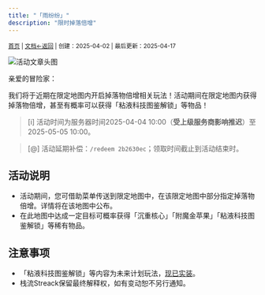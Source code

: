 ```yaml
---
title: "「雨纷纷」"
description: "限时掉落倍增"
---
```

<small id="old_menu"><a href="/Streack/">首页</a> | <a href="/Streack/doc/">文档</a></small><small><a href="../../">←返回</a> |
 创建：2025-04-02 | 最后更新：2025-04-17</small><br>

![](https://s21.ax1x.com/2025/04/21/pE5ipV0.png "活动文章头图")

亲爱的冒险家：

我们将于近期在限定地图内开启掉落物倍增相关玩法！活动期间在限定地图内获得掉落物倍增，甚至有概率可以获得「粘液科技图鉴解锁」等物品！

> [i] 活动时间为服务器时间2025-04-04 10:00（**受上级服务商影响推迟**）至2025-05-05 10:00。

> [@] 活动延期补偿：`/redeem 2b2630ec`；领取时间截止到活动结束时。

## 活动说明

* 活动期间，您可借助菜单传送到限定地图中，在该限定地图中部分指定掉落物倍增。详情将在该地图中公布。
* 在此地图中达成一定目标可概率获得「沉重核心」「附魔金苹果」「粘液科技图鉴解锁」等稀有物品。

## 注意事项

* 「粘液科技图鉴解锁」等内容为未来计划玩法，[现已实装](https://kdxiaoyi.top/Streack/doc/updata/#25w14c)。
* 栈流Streack保留最终解释权，如有变动恕不另行通知。

<script src="https://rs.kdxiaoyi.top/res/scripts/js/sober@1.0.6.min.js"></script><script src="https://kdxiaoyi.top/Streack/_page/js/pmd.js"></script><script src="https://rs.kdxiaoyi.top/res/scripts/js/pmd-reRender.min.js"></script>